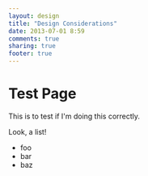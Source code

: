 ```yaml
---
layout: design
title: "Design Considerations"
date: 2013-07-01 8:59
comments: true
sharing: true
footer: true
---
```


# Test Page

This is to test if I'm doing this correctly.

Look, a list!

 * foo
 * bar
 * baz